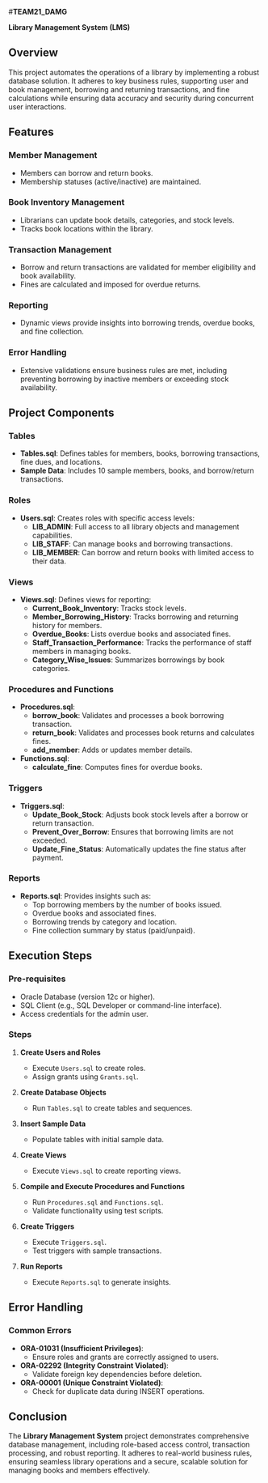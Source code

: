 
#**TEAM21_DAMG**

**Library Management System (LMS)**



## **Overview**
This project automates the operations of a library by implementing a robust database solution. It adheres to key business rules, supporting user and book management, borrowing and returning transactions, and fine calculations while ensuring data accuracy and security during concurrent user interactions.



## **Features**

### **Member Management**
- Members can borrow and return books.
- Membership statuses (active/inactive) are maintained.

### **Book Inventory Management**
- Librarians can update book details, categories, and stock levels.
- Tracks book locations within the library.

### **Transaction Management**
- Borrow and return transactions are validated for member eligibility and book availability.
- Fines are calculated and imposed for overdue returns.

### **Reporting**
- Dynamic views provide insights into borrowing trends, overdue books, and fine collection.

### **Error Handling**
- Extensive validations ensure business rules are met, including preventing borrowing by inactive members or exceeding stock availability.



## **Project Components**

### **Tables**
- **Tables.sql**: Defines tables for members, books, borrowing transactions, fine dues, and locations.
- **Sample Data**: Includes 10 sample members, books, and borrow/return transactions.

### **Roles**
- **Users.sql**: Creates roles with specific access levels:
  - **LIB_ADMIN**: Full access to all library objects and management capabilities.
  - **LIB_STAFF**: Can manage books and borrowing transactions.
  - **LIB_MEMBER**: Can borrow and return books with limited access to their data.

### **Views**
- **Views.sql**: Defines views for reporting:
  - **Current_Book_Inventory**: Tracks stock levels.
  - **Member_Borrowing_History**: Tracks borrowing and returning history for members.
  - **Overdue_Books**: Lists overdue books and associated fines.
  - **Staff_Transaction_Performance**: Tracks the performance of staff members in managing books.
  - **Category_Wise_Issues**: Summarizes borrowings by book categories.

### **Procedures and Functions**
- **Procedures.sql**:
  - **borrow_book**: Validates and processes a book borrowing transaction.
  - **return_book**: Validates and processes book returns and calculates fines.
  - **add_member**: Adds or updates member details.
- **Functions.sql**:
  - **calculate_fine**: Computes fines for overdue books.

### **Triggers**
- **Triggers.sql**:
  - **Update_Book_Stock**: Adjusts book stock levels after a borrow or return transaction.
  - **Prevent_Over_Borrow**: Ensures that borrowing limits are not exceeded.
  - **Update_Fine_Status**: Automatically updates the fine status after payment.

### **Reports**
- **Reports.sql**: Provides insights such as:
  - Top borrowing members by the number of books issued.
  - Overdue books and associated fines.
  - Borrowing trends by category and location.
  - Fine collection summary by status (paid/unpaid).



## **Execution Steps**

### **Pre-requisites**
- Oracle Database (version 12c or higher).
- SQL Client (e.g., SQL Developer or command-line interface).
- Access credentials for the admin user.

### **Steps**

1. **Create Users and Roles**
   - Execute `Users.sql` to create roles.
   - Assign grants using `Grants.sql`.

2. **Create Database Objects**
   - Run `Tables.sql` to create tables and sequences.

3. **Insert Sample Data**
   - Populate tables with initial sample data.

4. **Create Views**
   - Execute `Views.sql` to create reporting views.

5. **Compile and Execute Procedures and Functions**
   - Run `Procedures.sql` and `Functions.sql`.
   - Validate functionality using test scripts.

6. **Create Triggers**
   - Execute `Triggers.sql`.
   - Test triggers with sample transactions.

7. **Run Reports**
   - Execute `Reports.sql` to generate insights.



## **Error Handling**

### **Common Errors**
- **ORA-01031 (Insufficient Privileges)**:
  - Ensure roles and grants are correctly assigned to users.
- **ORA-02292 (Integrity Constraint Violated)**:
  - Validate foreign key dependencies before deletion.
- **ORA-00001 (Unique Constraint Violated)**:
  - Check for duplicate data during INSERT operations.



## **Conclusion**
The **Library Management System** project demonstrates comprehensive database management, including role-based access control, transaction processing, and robust reporting. It adheres to real-world business rules, ensuring seamless library operations and a secure, scalable solution for managing books and members effectively.


